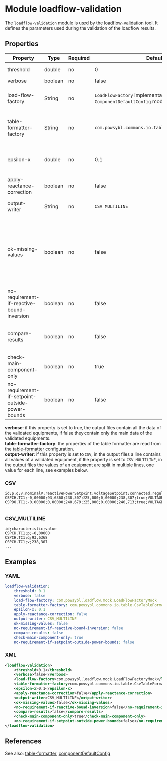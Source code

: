 # Module loadflow-validation

The `loadflow-validation` module is used by the [loadflow-validation](../../tools/loadflow-validation.md) tool. It defines the parameters used during the validation of the loadflow results.


## Properties

| Property | Type | Required | Default value | Description |
| -------- | ---- | -------- | ------------- | ----------- |
|threshold | double | no | 0 | margin used for values comparison|
|verbose | boolean | no | false | verbose output |
|load-flow-factory | String | no | `LoadFlowFactory` implementation set in `ComponentDefaultConfig` module| the `LoadFlowFactory` implementation to use for the loadFLowValidation |
|table-formatter-factory| String | no | `com.powsybl.commons.io.table.CsvTableFormatterFactory`| the `TableFormatterFactory` implementation to use for writing the output files |
|epsilon-x| double | no | 0.1 | value used to correct the reactance in flows validation, used only if `apply-reactance-correction` is true |
|apply-reactance-correction| boolean | no | false | apply reactance correction in flows validation |
|output-writer| String | no | `CSV_MULTILINE` | output format, possible values: [`CSV`, `CSV_MULTILINE`] |
|ok-missing-values| boolean | no | false | perform validation check even if some parameters of connected components have NaN values, i.e. if false, validation check fails if some parameters of connected components have NaN Values
|no-requirement-if-reactive-bound-inversion | boolean | no | false | return validation success if there is a reactive bounds inversion (maxQ < minQ) |
|compare-results| boolean | no | false | compare results of two validations, printing output files with results of both ones |
|check-main-component-only | boolean | no | true | validate only the equipment in the main connected component |
|no-requirement-if-setpoint-outside-power-bounds | boolean | no | false| return validation success if the set point is outside the active power bounds (targetP < minP or targetP > maxP) |

**verbose**: if this property is set to true, the output files contain all the data of the validated equipments, if false they contain only the main data of the validated equipments.  
**table-formatter-factory**: the properties of the table formatter are read from the [table-formatter](table-formatter.md) configuration.  
**output-writer**: if this property is set to `CSV`, in the output files a line contains all values of a validated equipment, if the property is set to `CSV_MULTILINE`, in the output files the values of an equipment are split in multiple lines, one value for each line, see examples below.  

### CSV
```csv
id;p;q;v;nominalV;reactivePowerSetpoint;voltageSetpoint;connected;regulationMode;bMin;bMax;mainComponent;validation
CSPCH.TC1;-0,00000;93,6368;238,307;225,000;0,00000;238,307;true;VOLTAGE;-0,00197531;0,00493827;true;success
CSPDO.TC1;-0,00000;0,00000;240,679;225,000;0,00000;240,713;true;VOLTAGE;-0,00493827;0,00493827;true;success
...
```

### CSV_MULTILINE
```csv
id;characteristic;value
CSPCH.TC1;p;-0,00000
CSPCH.TC1;q;93,6368
CSPCH.TC1;v;238,307
...
```

## Examples

### YAML
```yaml
loadflow-validation:
	threshold: 0.1
	verbose: false
	load-flow-factory: com.powsybl.loadflow.mock.LoadFlowFactoryMock
	table-formatter-factory: com.powsybl.commons.io.table.CsvTableFormatterFactory
	epsilon-x: 0.1
	apply-reactance-correction: false
	output-writer: CSV_MULTILINE
	ok-missing-values: false
	no-requirement-if-reactive-bound-inversion: false
	compare-results: false
	check-main-component-only: true
	no-requirement-if-setpoint-outside-power-bounds: false
```

### XML
```xml
<loadflow-validation>
	<threshold>0.1</threshold>
	<verbose>false</verbose>
	<load-flow-factory>com.powsybl.loadflow.mock.LoadFlowFactoryMock</load-flow-factory>
	<table-formatter-factory>com.powsybl.commons.io.table.CsvTableFormatterFactory</table-formatter-factory>
	<epsilon-x>0.1</epsilon-x>
	<apply-reactance-correction>false</apply-reactance-correction>
	<output-writer>CSV_MULTILINE</output-writer>
	<ok-missing-values>false</ok-missing-values>
	<no-requirement-if-reactive-bound-inversion>false</no-requirement-if-reactive-bound-inversion>
	<compare-results>false</compare-results>
	<check-main-component-only>true</check-main-component-only>
	<no-requirement-if-setpoint-outside-power-bounds>false</no-requirement-if-setpoint-outside-power-bounds>
</loadflow-validation>
```
## References
See also:
[table-formatter](table-formatter.md), [componentDefaultConfig](componentDefaultConfig.md)